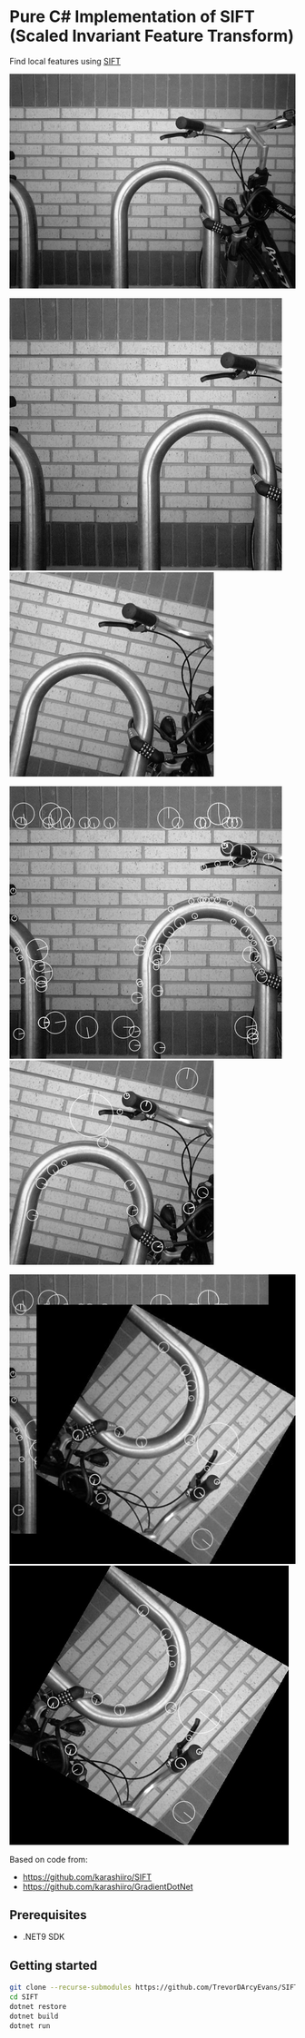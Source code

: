 # Pure C# Implementation of SIFT (Scaled Invariant Feature Transform)

Find local features using [SIFT](https://en.wikipedia.org/wiki/Scale-invariant_feature_transform)

![baseline](Bikesgray.jpg)

![left](assets/original_left.jpg)
![right](assets/original_right.jpg)

![keypoints left](assets/keypoints_left.jpg)
![keypoints right](assets/keypoints_right.jpg)

![corrected](assets/corrected.jpg)
![corrected right](assets/corrected_right.jpg)

Based on code from:<br/>
  * https://github.com/karashiiro/SIFT
  * https://github.com/karashiiro/GradientDotNet


## Prerequisites

* .NET9 SDK


## Getting started

```bash
git clone --recurse-submodules https://github.com/TrevorDArcyEvans/SIFT.git
cd SIFT
dotnet restore
dotnet build
dotnet run
```


